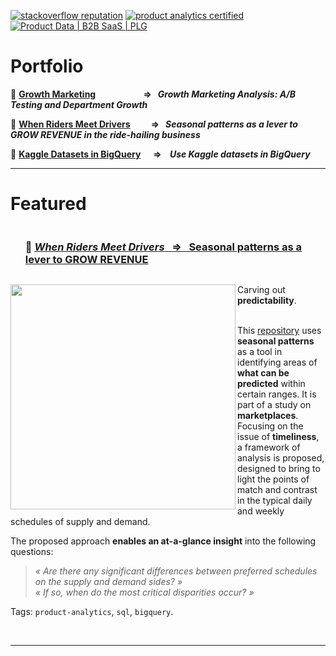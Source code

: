 <!--
**IsisSantosCosta/IsisSantosCosta** is a ✨ _special_ ✨ repository because its `README.md` (this file) appears on your GitHub profile.

Here are some ideas to get you started:

- 🔭 I’m currently working on ...
- 🌱 I’m currently learning ...
- 👯 I’m looking to collaborate on ...
- 🤔 I’m looking for help with ...
- 💬 Ask me about ...
- 📫 How to reach me: ...
- 😄 Pronouns: ...
- ⚡ Fun fact: ...
-->

<!-- ----------------------------------------------------------------------------------------------------------------------------------- -->
<!-- Intro -->

<!-- [![portfolio stars](https://img.shields.io/github/stars/isis-santos-costa?style=social)](https://github.com/isis-santos-costa/) -->
<!-- [![🔥 freeCodeCamp points](https://img.shields.io/freecodecamp/points/isis-santos-costa?label=%F0%9F%94%A5%20freeCodeCamp%20points)](https://www.freecodecamp.org/isis-santos-costa/) -->
<!-- ![profile views](https://komarev.com/ghpvc/?username=isis-santos-costa&label=profile+views&color=aaaaaa) -->
<!-- [![commit activity](https://img.shields.io/github/commit-activity/m/isis-santos-costa/when-riders-meet-drivers?label=commit%20activity%20%28portfolio%29)](https://github.com/isis-santos-costa/when-riders-meet-drivers/) -->
[![stackoverflow reputation](https://img.shields.io/stackexchange/stackoverflow/r/7865030?color=brightgreen)](https://stackoverflow.com/users/7865030/isis-santos-costa/)
[![product analytics certified](https://img.shields.io/badge/product%20analytics%20certified-%F0%9F%8E%93-fff)](https://www.credly.com/badges/04d9aa52-5b65-41e3-8fa3-ba34cf279790)
[![Product Data | B2B SaaS | PLG](https://img.shields.io/badge/product%20data%20%7C%20b2b%20saas%20%7C%20plg-%E2%98%95-purple)](https://www.linkedin.com/in/isis-santos-costa/)   

<!-- ----------------------------------------------------------------------------------------------------------------------------------- -->
<!-- Hi --> 
<!-- ```  

 👋 Hi! I'm Isis • interested in 💬 product data | b2b saas | plg 🧘 yoga 🌲 being outdoors with Lili 🐕  

``` -->

<!-- ----------------------------------------------------------------------------------------------------------------------------------- -->
<!-- Portfolio --> 
# Portfolio  

📌 __[Growth Marketing](https://github.com/isis-santos-costa/growth-marketing)
 &nbsp;&nbsp;&nbsp;&nbsp;&nbsp;&nbsp;&nbsp;&nbsp;&nbsp;&nbsp;&nbsp;&nbsp;&nbsp;&nbsp;&nbsp;&nbsp;&nbsp;&nbsp;&nbsp;&nbsp;&nbsp;
 ⇒ &nbsp; *Growth Marketing Analysis: A/B Testing and Department Growth*__  
 
📌 __[When Riders Meet Drivers](https://github.com/isis-santos-costa/when-riders-meet-drivers)
 &nbsp;&nbsp;&nbsp;&nbsp;&nbsp;&nbsp;&nbsp;&nbsp;
 ⇒ &nbsp; *Seasonal patterns as a lever to GROW REVENUE in the ride-hailing business*__

📌 __[Kaggle Datasets in BigQuery](https://github.com/isis-santos-costa/kaggle-datasets-in-bigquery)
 &nbsp;&nbsp;&nbsp;&nbsp;
 ⇒ &nbsp;&nbsp; *Use Kaggle datasets in BigQuery*__  

___

<!-- ----------------------------------------------------------------------------------------------------------------------------------- -->
<!-- Featured --> 
# Featured

<!-- ----------------------------------------------------------------------------------------------------------------------------------- -->
<!-- when-riders-meet-drivers -->

<div id="user-content-toc"><ul><summary><h3 style="display: inline-block;"> 
     📍 <a href='https://github.com/isis-santos-costa/when-riders-meet-drivers'>
 <i>When Riders Meet Drivers</i> &nbsp; 
 ⇒ &nbsp; Seasonal patterns as a lever to GROW REVENUE
 </a></h3></summary></ul></div>

<img src="https://github.com/isis-santos-costa/isis-santos-costa/assets/58894233/e72eb787-3599-416e-8aab-abf37e775fc3" width=360 align='left'>
Carving out <b>predictability</b>.  <br><br>  
   
This [repository](https://github.com/isis-santos-costa/when-riders-meet-drivers) uses **seasonal patterns** as a tool in identifying areas of **what can be predicted** within certain ranges. It is part of a study on **marketplaces**. Focusing on the issue of **timeliness**, a framework of analysis is proposed, designed to bring to light the points of match and contrast in the typical daily and weekly schedules of supply and demand.  

The proposed approach **enables an at-a-glance insight** into the following questions:  

> <i> « Are there any significant differences between preferred schedules on the supply and demand sides? » </i>  
> <i> « If so, when do the most critical disparities occur? » </i>

Tags: `product-analytics`, `sql`, `bigquery`.

<br>

___

<!-- ----------------------------------------------------------------------------------------------------------------------------------- -->



